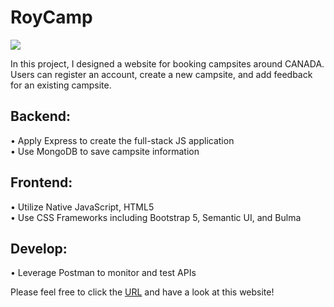 # RoyCamp
![](https://res.cloudinary.com/didyvicjw/image/upload/v1637037528/YelpCamp/camphome_pks4qq.jpg)

In this project, I designed a website for booking campsites around CANADA. Users can register an account, create a new campsite, and add feedback for an existing campsite.

## Backend: <br />
• Apply Express to create the full-stack JS application <br />
• Use MongoDB to save campsite information

## Frontend: <br />
• Utilize Native JavaScript, HTML5 <br />
• Use CSS Frameworks including Bootstrap 5, Semantic UI, and Bulma

## Develop: <br />
• Leverage Postman to monitor and test APIs

Please feel free to click the [URL](https://salty-fortress-74552.herokuapp.com/) and have a look at this website!
